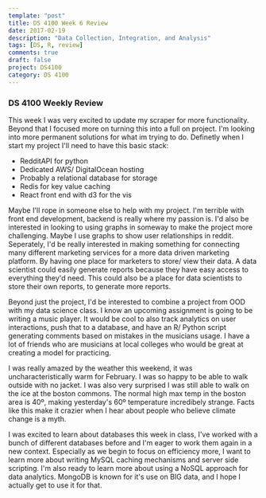 ```yaml
---
template: "post"
title: DS 4100 Week 6 Review
date: 2017-02-19
description: "Data Collection, Integration, and Analysis"
tags: [DS, R, review]
comments: true
draft: false
project: DS4100
category: DS 4100
---
```


### DS 4100 Weekly Review

This week I was very excited to update my scraper for more functionality. Beyond that I focused more on turning this into a full on project. I'm looking into more permanent solutions for what im trying to do. Definetly when I start my project I'll need to have this basic stack:

* RedditAPI for python
* Dedicated AWS/ DigitalOcean hosting
* Probably a relational database for storage
* Redis for key value caching
* React front end with d3 for the vis

Maybe I'll rope in someone else to help with my project. I'm terrible with front end development, backend is really where my passion is. I'd also be interested in looking to using graphs in someway to make the project more challenging. Maybe I use graphs to show user relationships in reddit. Seperately, I'd be really interested in making something for connecting many different marketing services for a more data driven marketing platform. By having one place for marketers to store/ view their data. A data scientist could easily generate reports because they have easy access to everything they'd need. This could also be a place for data scientists to store their own reports, to generate more reports. 

Beyond just the project, I'd be interested to combine a project from OOD with my data science class. I know an upcoming assignment is going to be writing a music player. It would be cool to also track analytics on user interactions, push that to a database, and have an R/ Python script generating comments based on mistakes in the musicians usage. I have a lot of friends who are musicians at local colleges who would be great at creating a model for practicing.

I was really amazed by the weather this weekend, it was uncharacteristically warm for February. I was so happy to be able to walk outside with no jacket. I was also very surprised I was still able to walk on the ice at the boston commons. The normal high max temp in the boston area is 40º, making yesterday's 60º temperature incredibely strange. Facts like this make it crazier when I hear about people who believe climate change is a myth. 

I was excited to learn about databases this week in class, I've worked with a bunch of different databases before and I'm eager to work them again in a new context. Especially as we begin to focus on efficiency more, I want to learn more about writing MySQL caching mechanisms and server side scripting. I'm also ready to learn more about using a NoSQL approach for data analytics. MongoDB is known for it's use on BIG data, and I hope I actually get to use it for that. 